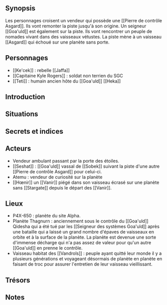 ## Synopsis

Les personnages croisent un vendeur qui possède une [[Pierre de contrôle Asgard]]. Ils vont remonter la piste jusqu'à son origine. Un seigneur [[Goa'uld]] est également sur la piste. Ils vont rencontrer un peuple de nomades vivant dans des vaisseaux vétustes. La piste mène à un vaisseau [[Asgard]] qui échoué sur une planète sans porte.
## Personnages

- [[Ke'cek]] : rebelle [[Jaffa]]
- [[Capitaine Kyle Rogers]] : soldat non terrien du SGC
- [[Teti]] : humain ancien hôte du [[Goa'uld]] [[Heka]]
## Introduction


## Situations
## Secrets et indices
## Acteurs

- Vendeur ambulant passant par la porte des étoiles.
- [[Seshat]] : [[Goa'uld]] vassal de [[Sobek]] suivant la piste d'une autre [[Pierre de contrôle Asgard]] pour celui-ci.
- Atemu : vendeur de curiosité sur la planète
- [[Hœnir]] un [[Vanir]] piégé dans son vaisseau écrasé sur une planète sans [[Stargate]] depuis le départ des [[Vanir]].
## Lieux

- P4X-650 : planète du site Alpha.
- Planète Thagnurn : anciennement sous le contrôle du [[Goa'uld]] Qidesha qui a été tué par les [[Seigneur des systèmes Goa'uld]] après une bataille qui a laissé un grand nombre d'épaves de vaisseaux en orbite et à la surface de la planète. La planète est devenue une sorte d'immense décharge qui n'a pas assez de valeur pour qu'un autre [[Goa'uld]] en prenne le contrôle.
- Vaisseau habitat des [[Vandrols]] : peuple ayant quitté leur monde il y a plusieurs générations et voyageant désormais de planète en planète en faisant de troc pour assurer l'entretien de leur vaisseau vieillissant.
## Trésors
## Notes
